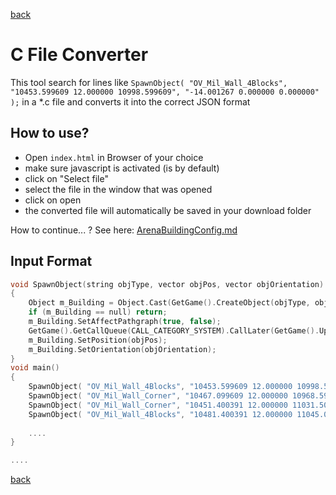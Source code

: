 [back](../../../Readme.md)

# C File Converter

This tool search for lines like 
`SpawnObject( "OV_Mil_Wall_4Blocks", "10453.599609 12.000000 10998.599609", "-14.001267 0.000000 0.000000" );` in a *.c file
and converts it into the correct JSON format

## How to use?

- Open `index.html` in Browser of your choice
- make sure javascript is activated (is by default)
- click on "Select file"
- select the file in the window that was opened
- click on open
- the converted file will automatically be saved in your download folder

How to continue... ? See here: [ArenaBuildingConfig.md](../../../Configs/ArenaBuildingConfig.md)

## Input Format

````*.c
void SpawnObject(string objType, vector objPos, vector objOrientation)
{
	Object m_Building = Object.Cast(GetGame().CreateObject(objType, objPos));
	if (m_Building == null) return;
	m_Building.SetAffectPathgraph(true, false);
	GetGame().GetCallQueue(CALL_CATEGORY_SYSTEM).CallLater(GetGame().UpdatePathgraphRegionByObject, 100, false, m_Building);
	m_Building.SetPosition(objPos);
	m_Building.SetOrientation(objOrientation);
}
void main()
{
    SpawnObject( "OV_Mil_Wall_4Blocks", "10453.599609 12.000000 10998.599609", "-14.001267 0.000000 0.000000" );
	SpawnObject( "OV_Mil_Wall_Corner", "10467.099609 12.000000 10968.599609", "-104.004692 0.000000 -0.000000" );
	SpawnObject( "OV_Mil_Wall_Corner", "10451.400391 12.000000 11031.500000", "-14.001267 0.000000 0.000000" );
	SpawnObject( "OV_Mil_Wall_4Blocks", "10481.400391 12.000000 11045.000000", "75.995300 0.000000 -0.000000" );
	
	....
}

....
````

[back](../../../Readme.md)
